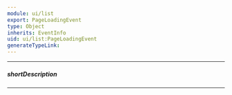 ```yaml
---
module: ui/list
export: PageLoadingEvent
type: Object
inherits: EventInfo
uid: ui/list:PageLoadingEvent
generateTypeLink: 
---
```

---
##### shortDescription
<!-- Description goes here -->

---
<!-- Description goes here -->